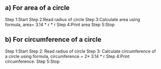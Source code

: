 <h2>a) For area of a circle</h2>
Step 1:Start
Step 2:Read radius of circle
Step 3:Calculate area using formula, area= 3.14 * r * r
Step 4:Print area
Step 5:Stop
<h2>b) For circumference of a circle</h2>
Step 1:Start
Step 2: Read radius of circle
Step 3: Calculate circumference of a circle using formula, circumference =   2* 3.14 * r 
Step 4:Print circumference.
Step 5:Stop
